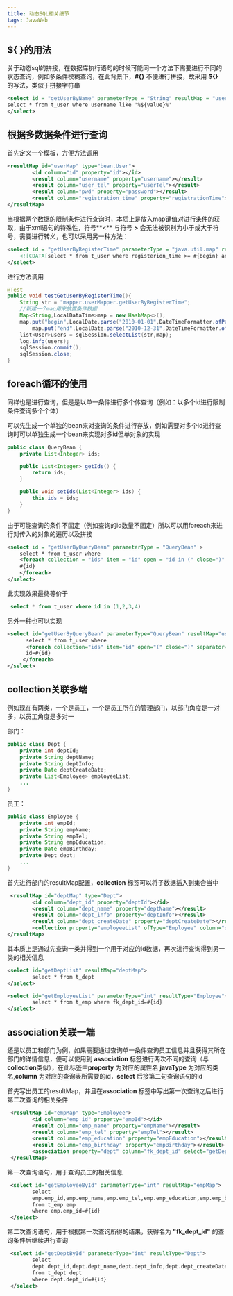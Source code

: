 ```yaml
---
title: 动态SQL相关细节
tags: JavaWeb
---
```


## ${  }的用法

关于动态sql的拼接，在数据库执行语句的时候可能同一个方法下需要进行不同的状态查询，例如多条件模糊查询，在此背景下，**#{}** 不便进行拼接，故采用 **${}** 的写法，类似于拼接字符串

```xml
<select id = "getUserByName" parameterType = "String" resultMap = "userMap">
select * from t_user where username like '%${value}%'
</select>
```

## 根据多数据条件进行查询

首先定义一个模板，方便方法调用

```xml
<resultMap id="userMap" type="bean.User">
        <id column="id" property="id"></id>
        <result column="username" property="username"></result>
        <result column="user_tel" property="userTel"></result>
        <result column="pwd" property="password"></result>
        <result column="registration_time" property="registrationTime"></result>
</resultMap>
```

当根据两个数据的限制条件进行查询时，本质上是放入map键值对进行条件的获取，由于xml语句的特殊性，符号**<** 与符号 **>** 会无法被识别为小于或大于符号，需要进行转义，也可以采用另一种方法：

```xml
<select id = "getUserByRegisterTime" parameterType = "java.util.map" resultMap = "userMap">
    <![CDATA[select * from t_user where registerion_time >= #{begin} and registration_time <= #{end}]]>
</select>
```

进行方法调用

```java
@Test
public void testGetUserByRegisterTime(){
    String str = "mapper.userMapper.getUserByRegisterTime";
    //新建一个map用来放置条件数据
    Map<String,LocalDataTime>map = new HashMap<>();
    map.put("begin",LocalDate.parse("2010-01-01",DateTimeFormatter.ofPattern("yyyy-MM-dd")).atStartOfDay());
        map.put("end",LocalDate.parse("2010-12-31",DateTimeFormatter.ofPattern("yyyy-MM-dd")).atStartOfDay());
    list<User>users = sqlSession.selectList(str,map);
    log.info(users);
    sqlSession.commit();
    sqlSession.close;
}
```

## foreach循环的使用

同样也是进行查询，但是是以单一条件进行多个体查询（例如：以多个id进行限制条件查询多个个体）

可以先生成一个单独的bean来对查询的条件进行存放，例如需要对多个id进行查询时可以单独生成一个bean来实现对多id但单对象的实现

```java
public class QueryBean {
    private List<Integer> ids;

    public List<Integer> getIds() {
        return ids;
    }

    public void setIds(List<Integer> ids) {
        this.ids = ids;
    }
}
```

由于可能查询的条件不固定（例如查询的id数量不固定）所以可以用foreach来进行对传入的对象的遍历以及拼接

```xml
<select id = "getUserByQueryBean" parameterType = "QueryBean" >
    select * from t_user where
	<foreach collection = "ids" item = "id" open = "id in (" close=")" separator = ",">
    #{id}
    </foreach>
</select>
```

此实现效果最终等价于

```sql
 select * from t_user where id in (1,2,3,4)
```

另外一种也可以实现

```xml
<select id="getUserByQueryBean" parameterType="QueryBean" resultMap="userMap">
      select * from t_user where
      <foreach collection="ids" item="id" open="(" close=")" separator="or">
      id=#{id}
     </foreach>
</select>
```

## collection关联多端

例如现在有两类，一个是员工，一个是员工所在的管理部门，以部门角度是一对多，以员工角度是多对一

部门：

```java
public class Dept {
    private int deptId;
    private String deptName;
    private String deptInfo;
    private Date deptCreateDate;
    private List<Employee> employeeList;
    ...
}
```

员工：

```java
public class Employee {
    private int empId;
    private String empName;
    private String empTel;
    private String empEducation;
    private Date empBirthday;
    private Dept dept;
    ...
}
```

首先进行部门的resultMap配置，**collection** 标签可以将子数据插入到集合当中

```xml
 <resultMap id="deptMap" type="Dept">
        <id column="dept_id" property="deptId"></id>
        <result column="dept_name" property="deptName"></result>
        <result column="dept_info" property="deptInfo"></result>
        <result column="dept_createDate" property="deptCreateDate"></result>
        <collection property="employeeList" ofType="Employee" column="dept_id" select="getEmployeeList"></collection>
</resultMap>
```

其本质上是通过先查询一类并得到一个用于对应的id数据，再次进行查询得到另一类的相关信息

```xml
<select id="getDeptList" resultMap="deptMap">
        select * from t_dept
</select>
```

```xml
<select id="getEmployeeList" parameterType="int" resultType="Employee">
        select * from t_emp where fk_dept_id=#{id}
</select>
```

## association关联一端

还是以员工和部门为例，如果需要通过查询单一条件查询员工信息并且获得其所在部门的详情信息，便可以使用到 **association** 标签进行两次不同的查询（与**collection**类似），在此标签中**property** 为对应的属性名 **javaType** 为对应的类名,**column** 为对应的查询表所需要的id，**select** 后接第二句查询语句的id

首先写出员工的resultMap，并且在**association** 标签中写出第一次查询之后进行第二次查询的相关条件

```xml
 <resultMap id="empMap" type="Employee">
        <id column="emp_id" property="empId"></id>
        <result column="emp_name" property="empName"></result>
        <result column="emp_tel" property="empTel"></result>
        <result column="emp_education" property="empEducation"></result>
        <result column="emp_birthday" property="empBirthday"></result>
        <association property="dept" column="fk_dept_id" select="getDeptById" />
 </resultMap>
```

第一次查询语句，用于查询员工的相关信息

```xml
 <select id="getEmployeeById" parameterType="int" resultMap="empMap">
        select 
     	emp.emp_id,emp.emp_name,emp.emp_tel,emp.emp_education,emp.emp_birthday,emp.fk_dept_id
        from t_emp emp
        where emp.emp_id=#{id}
 </select>
```

第二次查询语句，用于根据第一次查询所得的结果，获得名为 **"fk_dept_id"** 的查询条件后继续进行查询

```xml
 <select id="getDeptById" parameterType="int" resultType="Dept">
        select
        dept.dept_id,dept.dept_name,dept.dept_info,dept.dept_createDate
        from t_dept dept
        where dept.dept_id=#{id}
 </select>
```

